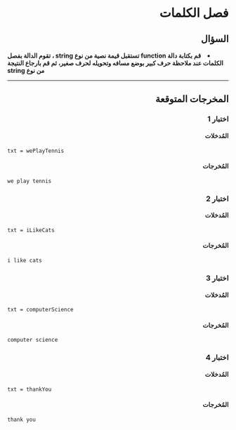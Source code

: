 # <div dir="rtl">فصل الكلمات</div>

## <div dir="rtl">السؤال</div>

<li dir="rtl">
<b>
قم بكتابة دالة function تستقبل قيمة نصية من نوع string ، تقوم الدالة بفصل الكلمات عند ملاحظة حرف كبير بوضع مسافه وتحويله لحرف صغير، ثم قم بارجاع النتيجة من نوع string
</b>
</li>

---

## <div dir="rtl">المخرجات المتوقعة</div>

### <div dir="rtl">اختبار 1</div>

#### <div dir="rtl">المُدخلات</div>

```text
txt = wePlayTennis
```

#### <div dir="rtl">المُخرجات</div>

```text
we play tennis
```

### <div dir="rtl">اختبار 2</div>

#### <div dir="rtl">المُدخلات</div>

```text
txt = iLikeCats
```

#### <div dir="rtl">المُخرجات</div>

```text
i like cats
```

### <div dir="rtl">اختبار 3</div>

#### <div dir="rtl">المُدخلات</div>

```text
txt = computerScience
```

#### <div dir="rtl">المُخرجات</div>

```text
computer science
```

### <div dir="rtl">اختبار 4</div>

#### <div dir="rtl">المُدخلات</div>

```text
txt = thankYou
```

#### <div dir="rtl">المُخرجات</div>

```text
thank you
```
